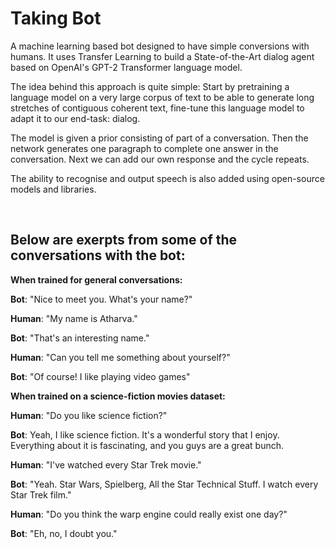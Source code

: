 # Taking Bot

A machine learning based bot designed to have simple conversions with humans. It uses Transfer Learning to build a State-of-the-Art dialog agent based on OpenAI's GPT-2 Transformer language model.

The idea behind this approach is quite simple:
Start by pretraining a language model on a very large corpus of text to be able to generate long stretches of contiguous coherent text,
fine-tune this language model to adapt it to our end-task: dialog.

The model is given a prior consisting of part of a conversation.
Then the network generates one paragraph to complete one answer in the conversation.
Next we can add our own response and the cycle repeats.

The ability to recognise and output speech is also added using open-source models and libraries.

<br>

## Below are exerpts from some of the conversations with the bot:

**When trained for  general conversations:**

**Bot**: "Nice to meet you. What's your name?"

**Human**: "My name is Atharva."

**Bot**: "That's an interesting name."

**Human**: "Can you tell me something about yourself?"

**Bot**: "Of course! I like playing video games"

**When trained on a science-fiction movies dataset:**

**Human**: "Do you like science fiction?"

**Bot**: Yeah, I like science fiction. It's a wonderful story that I enjoy. Everything about it is fascinating, and you guys are a great bunch.

**Human**: "I've watched every Star Trek movie."

**Bot**: "Yeah. Star Wars, Spielberg, All the Star Technical Stuff. I watch every Star Trek film."

**Human**: "Do you think the warp engine could really exist one day?"

**Bot**: "Eh, no, I doubt you."
